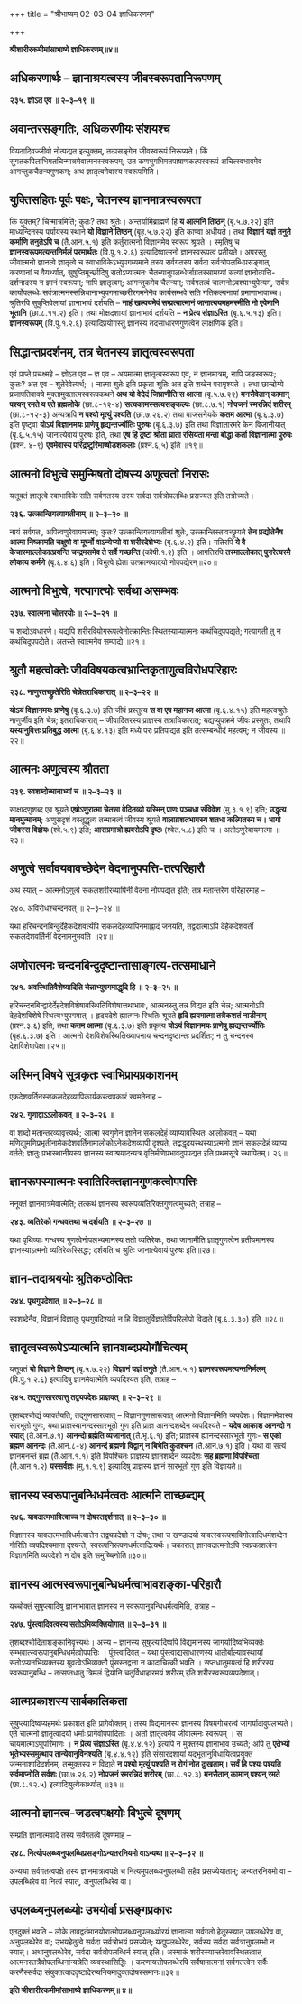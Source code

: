 +++
title = "श्रीभाष्यम् 02-03-04 ज्ञाधिकरणम्"

+++


**श्रीशारीरकमीमांसाभाष्ये ज्ञाधिकरणम्॥४॥**

## अधिकरणार्थः – ज्ञानाश्रयत्वस्य जीवस्वरूपतानिरूपणम्

**२३५. ज्ञोऽत एव ॥ २–३–१९ ॥**

## अवान्तरसङ्गतिः, अधिकरणीयः संशयश्च

वियदादिवज्जीवो नोत्पद्यत इत्युक्तम्, तत्प्रसङ्गेन जीवस्वरूपं निरूप्यते। किं सुगतकपिलाभिमतचिन्मात्रमेवात्मनस्स्वरूपम्; उत कणभुगभिमतपाषाणकल्पस्वरूपं अचित्स्वभावमेव आगन्तुकचैतन्यगुणकम्; अथ ज्ञातृत्वमेवास्य स्वरूपमिति।

## युक्तिसहितः पूर्वः पक्षः, चेतनस्य ज्ञानमात्रस्वरूपता

किं युक्तम्? चिन्मात्रमिति; कुतः? तथा श्रुतेः। अन्तर्यामिब्राह्मणे हि **य आत्मनि तिष्ठन्** (बृ.५.७.२२) इति माध्यन्दिनस्य पर्यायस्य स्थाने **यो विज्ञाने तिष्ठन्** (बृह.५.७.२२) इति काण्वा अधीयते। तथा **विज्ञानं यज्ञं तनुते कर्माणि तनुतेऽपि च** (तै.आन.५.१) इति कर्तुरात्मनो विज्ञानमेव स्वरूपं श्रूयते । स्मृतिषु च **ज्ञानस्वरूपमत्यन्तनिर्मलं परमार्थतः** (वि.पु.१.२.६) इत्यादिष्वात्मनो ज्ञानस्वरूपत्वं प्रतीयते। अपरस्तु जीवात्मनो ज्ञानत्वे ज्ञातृत्वे च स्वाभाविकेऽभ्युपगम्यमाने तस्य सर्वगतस्य सर्वदा सर्वत्रोपलब्धिप्रसङ्गात्, करणानां च वैयर्थ्यात्, सुषुप्तिमूर्च्छादिषु सतोऽप्यात्मनः चैतन्यानुपलब्धेर्जाग्रतस्सामग्र्यां सत्यां ज्ञानोत्पत्ति-दर्शनादस्य न ज्ञानं स्वरूपम्; नापि ज्ञातृत्वम्; आगन्तुकमेव चैतन्यम्; सर्वगतत्वं चात्मनोऽवश्याभ्युपेत्यम्, सर्वत्र कार्योपलब्धेः सर्वत्रात्मनस्सन्निधानाभ्युपगमाच्छरीरगमनेनैव कार्यसम्भवे सति गतिकल्पनायां प्रमाणाभावाच्च। श्रुतिरपि सुषुप्तिवेलायां ज्ञानाभावं दर्शयति – **नाहं खल्वयमेवं सम्प्रत्यात्मानं जानात्ययमहमस्मीति नो एवेमानि भूतानि** (छा.८.११.२) इति। तथा मोक्षदशायां ज्ञानाभावं दर्शयति – **न प्रेत्य संज्ञाऽस्ति** (बृ.६.५.१३) इति। **ज्ञानस्वरूपम्** (वि.पु.१.२.६) इत्यादिप्रयोगस्तु ज्ञानस्य तदसाधारणगुणत्वेन लाक्षणिक इति॥

## सिद्धान्तप्रदर्शनम्, तत्र चेतनस्य ज्ञातृत्वस्वरूपता

एवं प्राप्ते प्रचक्ष्महे – ज्ञोऽत एव – ज्ञ एव – अयमात्मा ज्ञातृत्वस्वरूप एव, न ज्ञानमात्रम्, नापि जडस्वरूपः; कुतः? अत एव – श्रुतेरेवेत्यर्थ; । नात्मा श्रुतेः इति प्रकृता श्रुतिः अत इति शब्देन परामृश्यते । तथा छान्दोग्ये प्रजापतिवाक्ये मुक्तामुक्तात्मस्वरूपकथने **अथ यो वेदेदं जिघ्राणीति स आत्मा** (बृ.५.७.२२) **मनसैवेतान् कामान् पश्यन् रमते य एते ब्रह्मलोके** (छा.८-१२-४) **सत्यकामस्सत्यसङ्कल्पः** (छा.८.७.१) **नोपजनं स्मरन्निदं शरीरम्** (छा.८-१२-३) अन्यत्रापि **न पश्यो मृत्युं पश्यति** (छा.७.२६.२) तथा वाजसनेयके **कतम आत्मा** (बृ.६.३.७) इति पृष्ट्वा **योऽयं विज्ञानमयः प्राणेषु हृद्यन्तर्ज्योतिः पुरुषः** (बृ.६.३.७) इति तथा विज्ञातारमरे केन विजानीयात् (बृ.६.५.१५) जानात्येवायं पुरुषः इति, तथा **एष हि द्रष्टा श्रोता घ्राता रसियता मन्ता बोद्धा कर्ता विज्ञानात्मा पुरुषः** (प्रश्न. ४-९) **एवमेवास्य परिद्रष्टुरिमाष्षोडशकलाः** (प्रश्न.६,५) इति ॥१९॥

## आत्मनो विभुत्वे समुन्मिषतो दोषस्य अणुत्वतो निरासः

यत्तूक्तं ज्ञातृत्वे स्वाभाविके सति सर्वगतस्य तस्य सर्वदा सर्वत्रोपलब्धिः प्रसज्यत इति तत्रोच्यते।

**२३६. उत्क्रान्तिगत्यागतीनाम् ॥ २–३–२० ॥**

नायं सर्वगतः, अपित्वणुरेवायमात्मा; कुतः? उत्क्रान्तिगत्यागतीनां श्रुतेः, उत्क्रान्तिस्तावच्छ्रूयते **तेन प्रद्योतेनैष आत्मा निष्क्रामति चक्षुषो वा मूर्घ्नो वाऽन्येभ्यो वा शरीरदेशेभ्यः** (बृ.६.४.२) इति। गतिरपि **ये वै केचास्माल्लोकात्प्रयन्ति चन्द्रमसमेव ते सर्वे गच्छन्ति** (कौषी.१.२) इति । आगतिरपि **तस्माल्लोकात् पुनरेत्यस्मै लोकाय कर्मणे** (बृ.६.४.६) इति। विभुत्वे ह्येता उत्क्रान्त्यादयो नोपपद्येरन्॥२०॥

## आत्मनो विभुत्वे, गत्यागत्योः सर्वथा असम्भवः

**२३७. स्वात्मना चोत्तरयोः ॥ २–३–२१ ॥**

च शब्दोऽवधारणे। यद्यपि शरीरवियोगरूपत्वेनोत्क्रान्तिः स्थितस्याप्यात्मनः कथंचिदुपपद्यते; गत्यागती तु न कथंचिदुपपद्येते। अतस्ते स्वात्मनैव सम्पाद्ये ॥२१॥

## श्रुतौ महत्वोक्तेः जीवविषयकत्वभ्रान्तिकृताणुत्वविरोधपरिहारः

**२३८. नाणुरतच्छ्रुतेरिति चेन्नेतराधिकारात् ॥ २–३–२२ ॥**

**योऽयं विज्ञानमयः प्राणेषु** (बृ.६.३.७) इति जीवं प्रस्तुत्य **स वा एष महानज आत्मा** (बृ.६.४.१५) इति महत्त्वश्रुतेः नाणुर्जीव इति चेन्न; इतराधिकारात् – जीवादितरस्य प्राज्ञस्य तत्राधिकारात्; यद्यप्युपक्रमे जीवः प्रस्तुतः, तथापि **यस्यानुवित्तः प्रतिबुद्ध आत्मा** (बृ.६.४.१३) इति मध्ये परः प्रतिपाद्यत इति तत्सम्बन्धीदं महत्वम्; न जीवस्य ॥२२॥

## आत्मनः अणुत्वस्य श्रौतता

**२३९. स्वशब्दोन्मानाभ्यां च ॥ २–३–२३ ॥**

साक्षादणुशब्द एव श्रूयते **एषोऽणुरात्मा चेतसा वेदितव्यो यस्मिन् प्राणः पञ्चधा संविवेश** (मु.३.१.९) इति;
**उद्धृत्य मानमुन्मानम्**; अणुसदृशं वस्तूद्धृत्य तन्मानत्वं जीवस्य श्रूयते **वालाग्रशतभागस्य शतधा कल्पितस्य च। भागो जीवस्स विज्ञेयः** (श्वे.५.९) इति; **आराग्रमात्रो ह्यवरोऽपि दृष्टः** (श्वेत.५.८) इति च । अतोऽणुरेवायमात्मा ॥२३॥

## अणुत्वे सर्वावयवावच्छेदेन वेदनानुपपत्ति-तत्परिहारौ

अथ स्यात् – आत्मनोऽणुत्वे सकलशरीरव्यापिनी वेदना नोपपद्यत इति; तत्र मतान्तरेण परिहारमाह –

२४०. अविरोधश्चन्दनवत् ॥ २–३–२४ ॥

यथा हरिचन्दनबिन्दुर्देहैकदेशवर्त्यपि सकलदेहव्यापिनमाह्लादं जनयति, तद्वदात्माऽपि देहैकदेशवर्ती सकलदेशवर्तिनीं वेदनामनुभवति ॥२४॥

## अणोरात्मनः चन्दनबिन्दुदृष्टान्तासाङ्गत्य-तत्समाधाने

**२४१. अवस्थितिवैशेष्यादिति चेन्नाभ्युपगमाद्धृदि हि ॥ २–३–२५ ॥**

हरिचन्दनबिन्द्वादेर्देहदेशविशेषावस्थितिविशेषात्तथाभावः, आत्मनस्तु तन्न विद्यत इति चेन्न; आत्मनोऽपि देहदेशविशेषे स्थित्यभ्युपगमात् । हृदयदेशे ह्यात्मनः स्थितिः श्रूयते **हृदि ह्ययमात्मा तत्रैकशतं नाडीनाम्** (प्रश्न.३.६) इति; तथा **कतम आत्मा** (बृ.६.३.७) इति प्रकृत्य **योऽयं विज्ञानमयः प्राणेषु ह्यद्यन्तर्ज्योतिः** (बृह.६.३.७) इति। आत्मनो देशविशेषस्थितिख्यापनाय चन्दनदृष्टान्तः प्रदर्शितः; न तु चन्दनस्य देशविशेषापेक्षा॥२५॥

## अस्मिन् विषये सूत्रकृतः स्वाभिप्रायप्रकाशनम्

एकदेशवर्तिनस्सकलदेहव्यापिकार्यकरत्वप्रकारं स्वमतेनाह –

**२४२. गुणाद्वाऽऽलोकवत् ॥ २–३–२६ ॥**

वा शब्दो मतान्तरव्यावृत्त्यर्थः; आत्मा स्वगुणेन ज्ञानेन सकलदेहं व्याप्यावस्थितः आलोकवत् – यथा मणिद्युमणिप्रभृतीनामेकदेशवर्तिनामालोकोऽनेकदेशव्यापी दृश्यते, तद्वद्धृदयस्थस्याऽत्मनो ज्ञानं सकलदेहं व्याप्य वर्तते; ज्ञातुः प्रभास्थानीयस्य ज्ञानस्य स्वाश्रयादन्यत्र वृत्तिर्मणिप्रभावदुपपद्यत इति प्रथमसूत्रे स्थापितम्॥ २६॥

## ज्ञानरूपस्यात्मनः स्वातिरिक्तज्ञानगुणकत्वोपपत्तिः

ननूक्तं ज्ञानमात्रमेवात्मेति; तत्कथं ज्ञानस्य स्वरूपव्यतिरिक्तगुणत्वमुच्यते; तत्राह –

**२४३. व्यतिरेको गन्धवत्तथा च दर्शयति ॥ २–३–२७ ॥**

यथा पृथिव्याः गन्धस्य गुणत्वेनोपलभ्यमानस्य ततो व्यतिरेकः, तथा जानामीति ज्ञातृगुणत्वेन प्रतीयमानस्य ज्ञानस्याऽत्मनो व्यतिरेकस्सिद्धः; दर्शयति च श्रुतिः जानात्येवायं पुरुषः इति॥२७॥

## ज्ञान-तदाश्रययोः श्रुतिकण्ठोक्तिः

**२४४. पृथगुपदेशात् ॥ २–३–२८ ॥**

स्वशब्देनैव, विज्ञानं विज्ञातुः पृथगुपदिश्यते न हि विज्ञातुर्विज्ञातेर्विपरिलोपो विद्यते (बृ.६.३.३०) इति ॥२८॥

## ज्ञातृत्वस्वरूपेऽप्यात्मनि ज्ञानशब्दप्रयोगौचित्यम्

यत्तूक्तं **यो विज्ञाने तिष्ठन्** (बृ.५.७.२२) **विज्ञानं यज्ञं तनुते** (तै.आन.५.१) **ज्ञानस्वरूपमत्यन्तनिर्मलम्** (वि.पु.१.२.६) इत्यादिषु ज्ञानमेवात्मेति व्यपदिश्यत इति, तत्राह –

**२४५. तद्गुणसारत्वात्तु तद्व्यपदेशः प्राज्ञवत् ॥ २–३–२९ ॥**

तुशब्दश्चोद्यं व्यावर्तयति; तद्गुणसारत्वात् – विज्ञानगुणसारत्वात् आत्मनो विज्ञानमिति व्यपदेशः। विज्ञानमेवास्य सारभूतो गुणः, यथा प्राज्ञस्यानन्दस्सारभूतो गुण इति प्राज्ञ आनन्दशब्देन व्यपदिश्यते – **यदेष आकाश आनन्दो न स्यात्** (तै.आन.७.१) **आनन्दो ब्रह्मेति व्यजानात्** (तै.भृ.६.१) इति; प्राज्ञस्य ह्यानन्दस्सारभूतो गुणः- **स एको ब्रह्मण आनन्दः** (तै.आन.८-४) **आनन्दं ब्रह्मणो विद्वान् न बिभेति कुतश्चन** (तै.आन.७.१) इति। यथा वा सत्यं ज्ञानमनन्तं ब्रह्म (तै.आन.१.१) इति विपश्चितः प्राज्ञस्य ज्ञानशब्देन व्यपदेशः **सह ब्रह्मणा विपश्चिता** (तै.आन.१.२) **यस्सर्वज्ञः** (मु.१.१.९) इत्यादिषु प्राज्ञस्य ज्ञानं सारभूतो गुण इति विज्ञायते॥

## ज्ञानस्य स्वरूपानुबन्धिधर्मत्वतः आत्मनि ताच्छब्द्यम्

**२४६. यावदात्मभावित्वाच्च न दोषस्तद्दर्शनात् ॥ २–३–३० ॥**

विज्ञानस्य यावदात्मभाविधर्मत्वात्तेन तद्व्यपदेशो न दोषः; तथा च खण्डादयो यावत्स्वरूपभाविगोत्वादिधर्मशब्देन गौरिति व्यपदिश्यमाना दृश्यन्ते; स्वरूपनिरूपणधर्मत्वादित्यर्थः। चकारात् ज्ञानवदात्मनोऽपि स्वप्रकाशत्वेन विज्ञानमिति व्यपदेशो न दोष इति समुच्चिनोति॥३०॥

## ज्ञानस्य आत्मस्वरूपानुबन्धिधर्मत्वाभावशङ्का-परिहारौ

यच्चोक्तं सुषुप्त्यादिषु ज्ञानाभावात् ज्ञानस्य न स्वरूपानुबन्धिधर्मत्वमिति, तत्राह –

**२४७. पुंस्त्वादिवत्वस्य सतोऽभिव्यक्तियोगात् ॥ २–३–३१ ॥**

तुशब्दश्चोदिताशङ्कानिवृत्त्यर्थः। अस्य – ज्ञानस्य सुषुप्त्यादिष्वपि विद्यमानस्य जागर्यादिष्वभिव्यक्तेः सम्भवात्स्वरूपानुबन्धिधर्मत्वोपपत्तिः । पुंस्त्वादिवत् – यथा पुंस्त्वाद्यसाधारणस्य धातोर्बाल्यावस्थायां सतोऽप्यनभिव्यक्तस्य युवत्वेऽभिव्यक्तौ पुंसस्तद्वत्ता न कादाचित्की भवति । सप्तधातुमयत्वं हि शरीरस्य स्वरूपानुबन्धि – तत्सप्तधातु त्रिमलं द्वियोनि चतुर्विधाहारमयं शरीरम् इति शरीरस्वरूपव्यपदेशात्।

## आत्मप्रकाशस्य सार्वकालिकता

सुषुप्त्यादिष्वप्यहमर्थः प्रकाशत इति प्रागेवोक्तम्। तस्य विद्यमानस्य ज्ञानस्य विषयगोचरत्वं जागर्यादावुपलभ्यते। एते चात्मनो ज्ञातृत्वादयो धर्माः प्रागेवोपपादिताः । अतो ज्ञातृत्वमेव जीवात्मनः स्वरूपम् । स चायमात्माऽणुपरिमाणः । **न प्रेत्य संज्ञाऽस्ति** (बृ.४.४.१२) इत्यपि न मुक्तस्य ज्ञानाभाव उच्यते; अपि तु **एतेभ्यो भूतेभ्यस्समुत्थाय तान्येवानुविनश्यति** (बृ.४.४.१२) इति संसारदशायां यद्भूतानुविधायित्वप्रयुक्तं जन्मनाशादिदर्शनम्, तन्मुक्तस्य न विद्यते **न पश्यो मृत्युं पश्यति न रोगं नोत दुःखताम्। सर्वं हि पश्यः पश्यति सर्वमाप्नोति सर्वशः** (छा.७.२६.२) **नोपजनं स्मरन्निदं शरीरम्** (छा.८.१२.३) **मनसैतान् कामान् पश्यन् रमते** (छा.८.१२.५) इत्यादिश्रुत्यैकार्थ्यात् ॥३१॥

## आत्मनो ज्ञानत्व-जडत्वपक्षयोः विभुत्वे दूषणम्

सम्प्रति ज्ञानात्मवादे तस्य सर्वगतत्वे दूषणमाह –

**२४८. नित्योपलब्ध्यनुपलब्धिप्रसङ्गोऽन्यतरनियमो वाऽन्यथा॥ २–३–३२ ॥**

अन्यथा सर्वगतत्वपक्षे तस्य ज्ञानमात्रत्वपक्षे च नित्यमुपलब्ध्यनुपलब्धी सहैव प्रसज्येयाताम्; अन्यतरनियमो वा – उपलब्धिरेव वा नित्यं स्यात्, अनुपलब्धिरेव वा।

## उपलब्ध्यनुपलब्ध्योः उभयोर्वा प्रसङ्गप्रकारः

 एतदुक्तं भवति – लोके तावद्वर्तमानयोरात्मोपलब्ध्यनुपलब्ध्योरयं ज्ञानात्मा सर्वगतो हेतुस्स्यात् उपलब्धेरेव वा, अनुपलब्धेरेव वा; उभयहेतुत्वे सर्वदा सर्वत्रोभयं प्रसज्येत; यद्युपलब्धेरेव, सर्वस्य सर्वदा सर्वत्रानुपलम्भो न स्यात्। अथानुपलब्धेरेव, सर्वदा सर्वत्रोपलब्धिर्न स्यात् इति। अस्माकं शरीरस्यान्तरेवावस्थितत्वात् आत्मनस्तत्रैवोपलब्धिर्नान्यत्रेति व्यवस्थासिद्धिः । करणायत्तोपलब्धेरपि सर्वेषामात्मनां सर्वगतत्वेन सर्वैः करणैस्सर्वदा संयुक्तत्वाददृष्टादेरप्यनियमादुक्तदोषस्समानः॥३२॥

**इति श्रीशारीरकमीमांसाभाष्ये ज्ञाधिकरणम्॥ ४॥**


